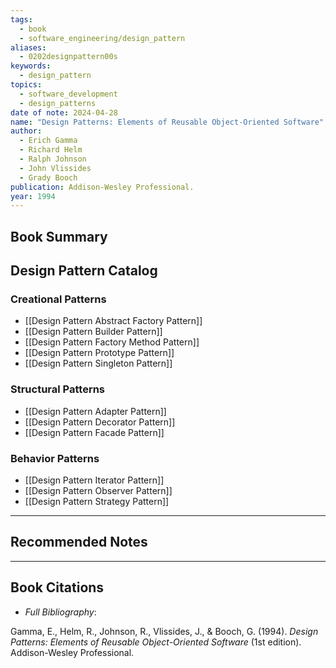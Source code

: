 ```yaml
---
tags:
  - book
  - software_engineering/design_pattern
aliases:
  - 0202designpattern00s
keywords:
  - design_pattern
topics:
  - software_development
  - design_patterns
date of note: 2024-04-28
name: "Design Patterns: Elements of Reusable Object-Oriented Software"
author:
  - Erich Gamma
  - Richard Helm
  - Ralph Johnson
  - John Vlissides
  - Grady Booch
publication: Addison-Wesley Professional.
year: 1994
---
```


## Book Summary



## Design Pattern Catalog

### Creational Patterns

- [[Design Pattern Abstract Factory Pattern]]
- [[Design Pattern Builder Pattern]]
- [[Design Pattern Factory Method Pattern]]
- [[Design Pattern Prototype Pattern]]
- [[Design Pattern Singleton Pattern]]

### Structural Patterns

- [[Design Pattern Adapter Pattern]]
- [[Design Pattern Decorator Pattern]]
- [[Design Pattern Facade Pattern]]

### Behavior Patterns

- [[Design Pattern Iterator Pattern]]
- [[Design Pattern Observer Pattern]]
- [[Design Pattern Strategy Pattern]]


-----------
##  Recommended Notes




----------
## Book Citations

- *Full Bibliography*:

Gamma, E., Helm, R., Johnson, R., Vlissides, J., & Booch, G. (1994). *Design Patterns: Elements of Reusable Object-Oriented Software* (1st edition). Addison-Wesley Professional.


